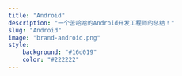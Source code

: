 ```yaml
---
title: "Android"
description: "一个苦哈哈的Android开发工程师的总结！"
slug: "Android"
image: "brand-android.png"
style:
    background: "#16d019"
    color: "#222222"
---
```

